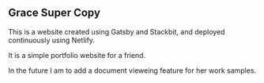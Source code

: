 ## Grace Super Copy

This is a website created using Gatsby and Stackbit, and deployed continuously using Netlify.

It is a simple portfolio website for a friend. 

In the future I am to add a document vieweing feature for her work samples. 

